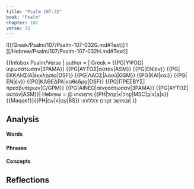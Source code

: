 ```yaml
---
title: "Psalm 107:32"
book: "Psalm"
chapter: 107
verse: 32
---
```

![[/Greek/Psalm/107/Psalm-107-032G.md#Text]]
![[/Hebrew/Psalm/107/Psalm-107-032H.md#Text]]

{{Infobox Psalm/Verse |
  author =  |
  Greek = {{PG|ΥΨΟΩ|ὑψωσάτωσαν|3PAMA}} {{PG|ΑΥΤΟΣ|αὐτὸν|ASM}} {{PG|ΕΝ|ἐν}} {{PG|ΕΚΚΛΗΣΙΑ|ἐκκλησίᾳ|DSF}} {{PG|ΛΑΟΣ|λαοῦ|GSM}} {{PG|ΚΑΙ|καὶ}} {{PG|ΕΝ|ἐν}} {{PG|ΚΑΘΕΔΡΑ|καθέδρᾳ|DSF}} {{PG|ΠΡΕΣΒΥΣ|πρεσβυτέρων|C/GPM}} {{PG|ΑΙΝΕΩ|αἰνεσάτωσαν|3PAMA}} {{PG|ΑΥΤΟΣ|αὐτόν|ASM}}|
  Hebrew = @
וִירֹמְמוּהוּ
{{PH|קָהֵל|x|קְהַל|MSC|בְּ|x|בִּ|x}}{{Maqqef}}{{PH|עַם|x|עָם|BS}}
וּבְמוֹשַׁב
זְקֵנִים
יְהַלְלוּהוּ
׃|
}}

## Analysis

#### Words

#### Phrases

#### Concepts

## Reflections

